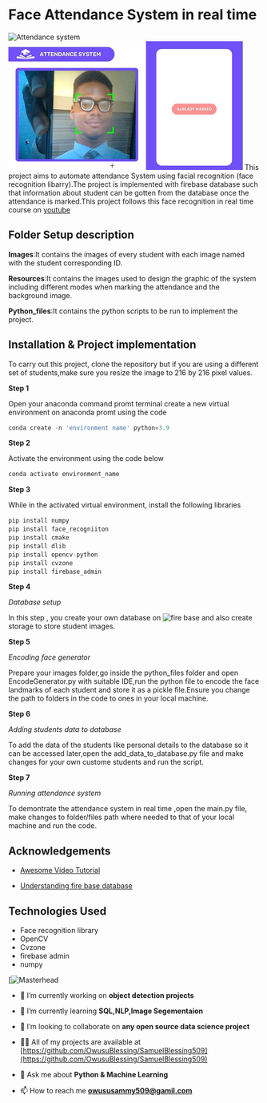 
# Face Attendance System in real time 


![Attendance system](https://github.com/OwusuBlessing/Face-Recognition-system/blob/master/mato_face_PNG.PNG)
![Attendance system](https://github.com/OwusuBlessing/Attendance-system-with-face-recognition-and-database/blob/master/almar.PNG)
This project aims to automate attendance System using facial recognition (face recognition libarry).The project is implemented with firebase database such that information about student can be gotten from the database once the attendance is marked.This project follows this face recognition in real time course on [youtube](https://www.youtube.com/watch?v=iBomaK2ARyI)




## Folder Setup description
**Images**:It contains the images of every student with each image named with the student corresponding ID.

**Resources**:It contains the images used to design the graphic of the system including different modes when marking the attendance and the background image.

**Python_files**:It contains the python scripts to be run to implement the project.
## Installation & Project implementation
To carry out this project, clone the repository but if you are using a different set of students,make sure you resize the image to 216 by 216 pixel values.

**Step 1**

Open your anaconda command promt terminal
create a new virtual environment on anaconda promt using the code
```python
conda create -n 'environment name' python=3.9
```
**Step 2**

Activate the environment using the code below
```python
conda activate environment_name
```
**Step 3**

While in the activated virtual environment, install the following libraries
```python
pip install numpy
pip install face_recogniiton
pip install cmake
pip install dlib
pip install opencv-python
pip install cvzone
pip install firebase_admin
```
**Step 4**

*Database setup*

In this step , you create your own database on ![fire base](https://firebase.google.com/?gclid=CjwKCAiAjPyfBhBMEiwAB2CCIk2EshHBEcUQk3Z0qZxQJa-JzD3dnqSxu8sJByhipnSxW4R_5WgeChoCFP4QAvD_BwE&gclsrc=aw.ds) and also create storage to store student images.

**Step 5**

*Encoding face generator*

Prepare your images folder,go inside the python_files folder and open EncodeGenerator.py with suitable IDE,run the python file to encode the face landmarks of each student and store it as a pickle file.Ensure you change the path to folders in the code to ones in your local machine.

**Step 6**

*Adding students data to database*

To add the data of the students like personal details to the database so it can be accessed later,open the add_data_to_database.py file and make changes for your own custome students and run the script.

**Step 7**

*Running  attendance system*

To demontrate the attendance system in real time ,open the main.py file, make changes to folder/files path where needed to that of your local machine and run the code.





## Acknowledgements

 - [Awesome Video Tutorial](https://www.youtube.com/watch?v=iBomaK2ARyI)

 - [Understanding fire base database](https://www.youtube.com/watch?v=kXYalWgc_rU)








## Technologies Used

- Face recognition library
- OpenCV
- Cvzone
- firebase admin
- numpy





[![Masterhead](https://camo.githubusercontent.com/cae12fddd9d6982901d82580bdf321d81fb299141098ca1c2d4891870827bf17/68747470733a2f2f6d69726f2e6d656469756d2e636f6d2f6d61782f313336302f302a37513379765349765f7430696f4a2d5a2e676966)




- 🔭 I’m currently working on **object detection projects**

- 🌱 I’m currently learning **SQL,NLP,Image Segementaion**

- 👯 I’m looking to collaborate on **any open source data science project**


- 👨‍💻 All of my projects are available at [https://github.com/OwusuBlessing/SamuelBlessing509](https://github.com/OwusuBlessing/SamuelBlessing509)

- 💬 Ask me about **Python & Machine Learning**

- 📫 How to reach me **owususammy509@gamil.com**


